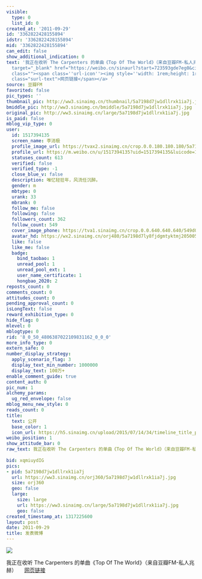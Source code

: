 ```yaml
---
visible:
  type: 0
  list_id: 0
created_at: '2011-09-29'
id: '3362822428155894'
idstr: '3362822428155894'
mid: '3362822428155894'
can_edit: false
show_additional_indication: 0
text: '我正在收听 The Carpenters 的单曲《Top Of The World》（来自豆瓣FM-私人兆赫） <a data-url="http://t.cn/hr925i"
  target="_blank" href="https://weibo.cn/sinaurl?start=723593gde7eg0&cid=0&luicode=10000011&lfid=2304131517394135_-_WEIBO_SECOND_PROFILE_WEIBO&u=http%3A%2F%2Fdouban.fm%2F%3Fstart%3D723593gde7eg0%26cid%3D0"
  class=""><span class=''url-icon''><img style=''width: 1rem;height: 1rem'' src=''//h5.sinaimg.cn/upload/2015/09/25/3/timeline_card_small_web_default.png''></span><span
  class="surl-text">网页链接</span></a> '
source: 豆瓣FM
favorited: false
pic_types: ''
thumbnail_pic: http://ww3.sinaimg.cn/thumbnail/5a7198d7jw1dllrxk1ia7j.jpg
bmiddle_pic: http://ww3.sinaimg.cn/bmiddle/5a7198d7jw1dllrxk1ia7j.jpg
original_pic: http://ww3.sinaimg.cn/large/5a7198d7jw1dllrxk1ia7j.jpg
is_paid: false
mblog_vip_type: 0
user:
  id: 1517394135
  screen_name: 李消极
  profile_image_url: https://tvax2.sinaimg.cn/crop.0.0.180.180.180/5a7198d7ly8fjdgmtyktmj20500500so.jpg?KID=imgbed,tva&Expires=1606399870&ssig=PELXGiQEZg
  profile_url: https://m.weibo.cn/u/1517394135?uid=1517394135&luicode=10000011&lfid=2304131517394135_-_WEIBO_SECOND_PROFILE_WEIBO
  statuses_count: 613
  verified: false
  verified_type: -1
  close_blue_v: false
  description: 唯忆轻狂年，风流任沉醉。
  gender: m
  mbtype: 0
  urank: 33
  mbrank: 0
  follow_me: false
  following: false
  followers_count: 362
  follow_count: 549
  cover_image_phone: https://tva1.sinaimg.cn/crop.0.0.640.640.640/549d0121tw1egm1kjly3jj20hs0hsq4f.jpg
  avatar_hd: https://wx2.sinaimg.cn/orj480/5a7198d7ly8fjdgmtyktmj20500500so.jpg
  like: false
  like_me: false
  badge:
    bind_taobao: 1
    unread_pool: 1
    unread_pool_ext: 1
    user_name_certificate: 1
    hongbao_2020: 2
reposts_count: 0
comments_count: 0
attitudes_count: 0
pending_approval_count: 0
isLongText: false
reward_exhibition_type: 0
hide_flag: 0
mlevel: 0
mblogtype: 0
rid: '8_0_50_4806387022109831162_0_0_0'
more_info_type: 0
extern_safe: 0
number_display_strategy:
  apply_scenario_flag: 3
  display_text_min_number: 1000000
  display_text: 100万+
enable_comment_guide: true
content_auth: 0
pic_num: 1
alchemy_params:
  ug_red_envelope: false
mblog_menu_new_style: 0
reads_count: 0
title:
  text: 公开
  base_color: 1
  icon_url: https://h5.sinaimg.cn/upload/2015/07/14/34/timeline_title_public_default.png
weibo_position: 1
show_attitude_bar: 0
raw_text: 我正在收听 The Carpenters 的单曲《Top Of The World》（来自豆瓣FM-私人兆赫） http://t.cn/hr925i
  ​​​
bid: xqmiuydIG
pics:
- pid: 5a7198d7jw1dllrxk1ia7j
  url: https://ww3.sinaimg.cn/orj360/5a7198d7jw1dllrxk1ia7j.jpg
  size: orj360
  geo: false
  large:
    size: large
    url: https://ww3.sinaimg.cn/large/5a7198d7jw1dllrxk1ia7j.jpg
    geo: false
created_timestamp_at: 1317225600
layout: post
date: 2011-09-29
title: 发表微博
---
```


![](http://ww3.sinaimg.cn/large/5a7198d7jw1dllrxk1ia7j.jpg)

我正在收听 The Carpenters 的单曲《Top Of The World》（来自豆瓣FM-私人兆赫） <a data-url="http://t.cn/hr925i" target="_blank" href="https://weibo.cn/sinaurl?start=723593gde7eg0&cid=0&luicode=10000011&lfid=2304131517394135_-_WEIBO_SECOND_PROFILE_WEIBO&u=http%3A%2F%2Fdouban.fm%2F%3Fstart%3D723593gde7eg0%26cid%3D0" class=""><span class='url-icon'><img style='width: 1rem;height: 1rem' src='//h5.sinaimg.cn/upload/2015/09/25/3/timeline_card_small_web_default.png'></span><span class="surl-text">网页链接</span></a> 

